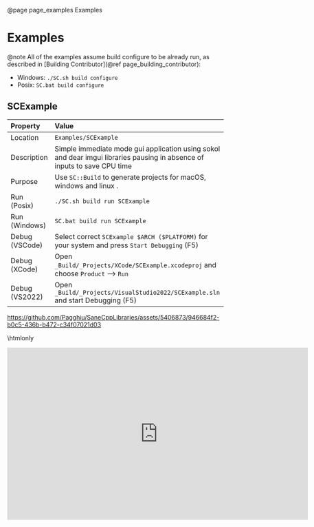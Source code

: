 @page page_examples Examples
# Examples

@note All of the examples assume build configure to be already run, as described in [Building  Contributor](@ref page_building_contributor):
- Windows: `./SC.sh build configure`
- Posix: `SC.bat build configure`

## SCExample

| Property      | Value                                                                                                                     |
|:--------------|:--------------------------------------------------------------------------------------------------------------------------|
| Location      | `Examples/SCExample`                                                                                                      |
| Description   | Simple immediate mode gui application using sokol and dear imgui libraries pausing in absence of inputs to save CPU time  |
| Purpose       | Use `SC::Build` to generate projects for macOS, windows and linux .                                                       |
| Run (Posix)   | `./SC.sh build run SCExample`                                                                                             |
| Run (Windows) | `SC.bat build run SCExample`                                                                                              |
| Debug (VSCode)| Select correct `SCExample $ARCH ($PLATFORM)` for your system and press `Start Debugging` (F5)                             |
| Debug (XCode) | Open `_Build/_Projects/XCode/SCExample.xcodeproj` and choose `Product` --> `Run`                                          |
| Debug (VS2022)| Open `_Build/_Projects/VisualStudio2022/SCExample.sln` and start Debugging (F5)                                           |

https://github.com/Pagghiu/SaneCppLibraries/assets/5406873/946684f2-b0c5-436b-b472-c34f07021d03

\htmlonly
<iframe width="700" height="400" src="https://github.com/Pagghiu/SaneCppLibraries/assets/5406873/946684f2-b0c5-436b-b472-c34f07021d03" frameborder="0" allowfullscreen>
\endhtmlonly

# Where can I find more examples?

- The test suite is the closest thing to additional examples you can find in this project.
- The second best thing to do is looking at [SC::Tools](@ref page_tools) implementation.
- Documentation for each library has some examples and / or code snippets that you can look at.


# Where can I learn more?

There are many way to learn about the library:
- Read the [introductory blog post](https://pagghiu.github.io/site/blog/2023-12-23-SaneCppLibrariesRelease.html)
- Take a look at videos from [Youtube Channel](https://www.youtube.com/@Pagghiu)
- Read and / or step through the extensive set of unit tests (current test code coverage is > 90%).
- Ask in the [Discord](https://discord.gg/tyBfFp33Z6)
